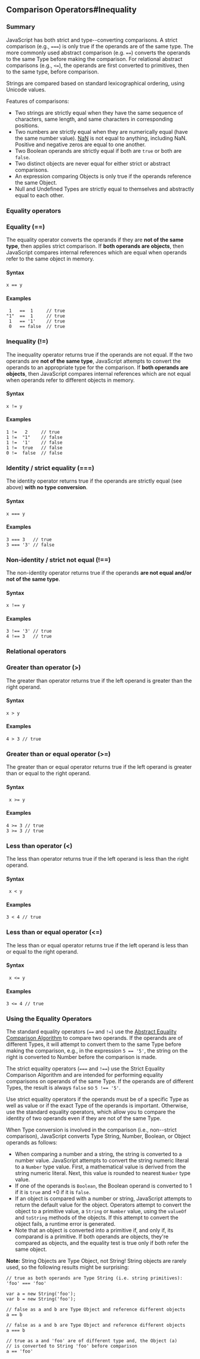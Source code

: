 ## Comparison Operators\#Inequality

### Summary

JavaScript has both strict and type--converting comparisons. A strict comparison (e.g., `===`) is only true if the operands are of the same type. The more commonly used abstract comparison (e.g. `==`) converts the operands to the same Type before making the comparison. For relational abstract comparisons (e.g., `<=`), the operands are first converted to primitives, then to the same type, before comparison.

Strings are compared based on standard lexicographical ordering, using Unicode values.

Features of comparisons:

* Two strings are strictly equal when they have the same sequence of characters, same length, and same characters in corresponding positions.
* Two numbers are strictly equal when they are numerically equal (have the same number value). [NaN][0] is not equal to anything, including NaN. Positive and negative zeros are equal to one another.
* Two Boolean operands are strictly equal if both are `true` or both are `false`.
* Two distinct objects are never equal for either strict or abstract comparisons.
* An expression comparing Objects is only true if the operands reference the same Object.
* Null and Undefined Types are strictly equal to themselves and abstractly equal to each other.

### Equality operators

### Equality (==)

The equality operator converts the operands if they are **not of the same type**, then applies strict comparison. If **both operands are objects**, then JavaScript compares internal references which are equal when operands refer to the same object in memory.

#### Syntax

    x == y
    

#### Examples

     1   ==  1     // true
    "1"  ==  1     // true
     1   == '1'    // true
     0   == false  // true
    

### Inequality (!=)

The inequality operator returns true if the operands are not equal. If the two operands are **not of the same type**, JavaScript attempts to convert the operands to an appropriate type for the comparison. If **both operands are objects**, then JavaScript compares internal references which are not equal when operands refer to different objects in memory.

#### Syntax

    x != y

#### Examples

    1 !=   2     // true
    1 !=  "1"    // false
    1 !=  '1'    // false
    1 !=  true   // false
    0 !=  false  // false
    

### Identity / strict equality (===)

The identity operator returns true if the operands are strictly equal (see above) **with no type conversion**.

#### Syntax

    x === y

#### Examples

    3 === 3   // true
    3 === '3' // false

### Non-identity / strict not equal (!==)

The non-identity operator returns true if the operands **are not equal and/or not of the same type**.

#### Syntax

    x !== y

#### Examples

    3 !== '3' // true
    4 !== 3   // true
    

### Relational operators

### Greater than operator (\>)

The greater than operator returns true if the left operand is greater than the right operand.

#### Syntax

    x > y

#### Examples

    4 > 3 // true
    

### Greater than or equal operator (\>=)

The greater than or equal operator returns true if the left operand is greater than or equal to the right operand.

#### Syntax

     x >= y

#### Examples

    4 >= 3 // true
    3 >= 3 // true
    

### Less than operator (<)

The less than operator returns true if the left operand is less than the right operand.

#### Syntax

     x < y

#### Examples

    3 < 4 // true
    

### Less than or equal operator (<=)

The less than or equal operator returns true if the left operand is less than or equal to the right operand.

#### Syntax

     x <= y

#### Examples

    3 <= 4 // true
    

### Using the Equality Operators

The standard equality operators (`==` and `!=`) use the [Abstract Equality Comparison Algorithm][1] to compare two operands. If the operands are of different Types, it will attempt to convert them to the same Type before making the comparison, e.g., in the expression `5 == '5'`, the string on the right is converted to Number before the comparison is made.

The strict equality operators (`===` and `!==`) use the Strict Equality Comparison Algorithm and are intended for performing equality comparisons on operands of the same Type. If the operands are of different Types, the result is always `false` so `5 !== '5'`.

Use strict equality operators if the operands must be of a specific Type as well as value or if the exact Type of the operands is important. Otherwise, use the standard equality operators, which allow you to compare the identity of two operands even if they are not of the same Type.

When Type conversion is involved in the comparison (i.e., non--strict comparison), JavaScript converts Type String, Number, Boolean, or Object operands as follows:

* When comparing a number and a string, the string is converted to a number value. JavaScript attempts to convert the string numeric literal to a `Number` type value. First, a mathematical value is derived from the string numeric literal. Next, this value is rounded to nearest `Number` type value.
* If one of the operands is `Boolean`, the Boolean operand is converted to 1 if it is `true` and +0 if it is `false`.
* If an object is compared with a number or string, JavaScript attempts to return the default value for the object. Operators attempt to convert the object to a primitive value, a `String` or `Number` value, using the `valueOf` and `toString` methods of the objects. If this attempt to convert the object fails, a runtime error is generated.
* Note that an object is converted into a primitive if, and only if, its comparand is a primitive. If both operands are objects, they're compared as objects, and the equality test is true only if both refer the same object.

**Note:** String Objects are Type Object, not String! String objects are rarely used, so the following results might be surprising:

    // true as both operands are Type String (i.e. string primitives):
    'foo' === 'foo'
    
    var a = new String('foo');
    var b = new String('foo');
    
    // false as a and b are Type Object and reference different objects
    a == b 
    
    // false as a and b are Type Object and reference different objects
    a === b 
    
    // true as a and 'foo' are of different type and, the Object (a) 
    // is converted to String 'foo' before comparison
    a == 'foo' 



[0]: https://developer.mozilla.org/en/docs/Web/JavaScript/Reference/Global_Objects/NaN "NaN"
[1]: http://www.ecma-international.org/ecma-262/5.1/#sec-11.9.3